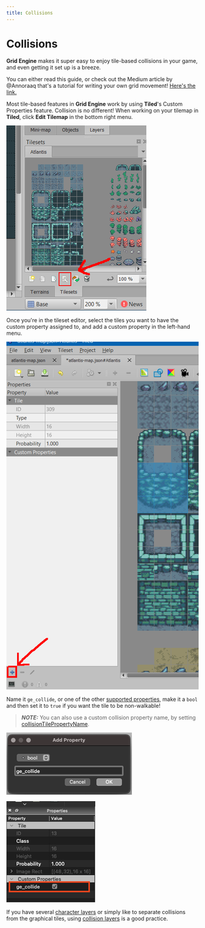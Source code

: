 ```yaml
---
title: Collisions
---
```


# Collisions

**Grid Engine** makes it super easy to enjoy tile-based collisions in your game, and even getting it set up is a breeze.

You can either read this guide, or check out the Medium article by @Annoraaq that's a tutorial for writing your own grid movement! [Here's the link.](https://medium.com/swlh/grid-based-movement-in-a-top-down-2d-rpg-with-phaser-3-e3a3486eb2fd)

Most tile-based features in **Grid Engine** work by using **Tiled**'s Custom Properties feature. Collision is no different! When working on your tilemap in **Tiled**, click **Edit Tilemap** in the bottom right menu.

![Edit Tileset button](../../src/assets/img/edit-tileset-helper.png)

Once you're in the tileset editor, select the tiles you want to have the custom property assigned to, and add a custom property in the left-hand menu.

![Add Property button](../../src/assets/img/add-property-helper.png)

Name it `ge_collide`, or one of the other [supported properties](../tile-properties), make it a `bool` and then set it to `true` if you want the tile to be non-walkable!

> **_NOTE:_** You can also use a custom collision property name, by setting [collisionTilePropertyName](../../api/interfaces/GridEngineConfig#collisionTilePropertyName).

![Add Property context menu](../../src/assets/img/property-helper.png)

![Collides property](../../src/assets/img/collides-helper.png)

If you have several [character layers](../character-layers) or simply like to separate collisions from the graphical tiles, using [collision layers](../collision-layers) is a good practice.
